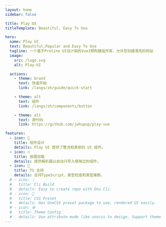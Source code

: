 ```yaml
---
layout: home
sidebar: false

title: Play UI
titleTemplate: Beautiful, Easy To Use

hero:
  name: Play UI
  text: Beautiful,Popular and Easy To Use
  tagline: 一个基于Preline UI设计稿的Vue3预构建组件库，允许您创建漂亮的网站
  image:
    src: /logo.svg
    alt: Play-UI

  actions:
    - theme: brand
      text: 快速开始
      link: /langs/zh/guide/quick-start

    - theme: alt
      text: 组件
      link: /langs/zh/components/button

    - theme: alt
      text: 源代码
      link: https://github.com/jwhupup/play-vue

features:
  - icon: 🌈
    title: 组件设计
    details: Play UI 提供了整洁和美丽的 UI 组件。
  - icon: 🔥
    title: 按需加载
    details: 提供解析器以自动只导入使用过的组件。
  - icon: 🎉
    title: TS 支持
    details: 支持TypeScript、类型检查和类型推断。
  # - icon: 💡
  #   title: Cli Build
  #   details: Easy to create repo with Onu Cli.
  # - icon: 🍬
  #   title: CSS Preset
  #   details: Has UnoCSS preset package to use, rendered UI easily.
  # - icon: ⚙️
  #   title: Theme Config
  #   details: Use attribute mode like unocss to design. Support theme config to customize theme.
---
```

